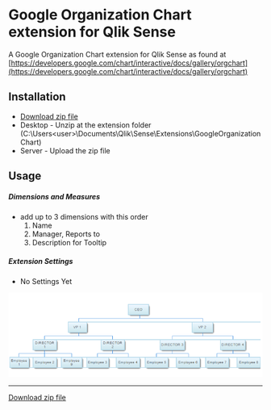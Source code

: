 # Google Organization Chart extension for Qlik Sense
A Google Organization Chart extension for Qlik Sense as found at
[https://developers.google.com/chart/interactive/docs/gallery/orgchart](https://developers.google.com/chart/interactive/docs/gallery/orgchart)


## Installation
- [Download zip file](https://github.com/yianni-ververis/google-organizational-chart/archive/master.zip)
- Desktop - Unzip at the extension folder (C:\Users\<user>\Documents\Qlik\Sense\Extensions\GoogleOrganizationChart) 
- Server - Upload the zip file


## Usage

##### Dimensions and Measures
- add up to 3 dimensions with this order
  1. Name
  2. Manager, Reports to
  3. Description for Tooltip


##### Extension Settings
- No Settings Yet


<img src="preview.png">


---

[Download zip file](https://github.com/yianni-ververis/google-organizational-chart/archive/master.zip)